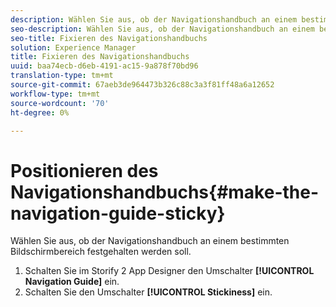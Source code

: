 ```yaml
---
description: Wählen Sie aus, ob der Navigationshandbuch an einem bestimmten Bildschirmbereich festgehalten werden soll.
seo-description: Wählen Sie aus, ob der Navigationshandbuch an einem bestimmten Bildschirmbereich festgehalten werden soll.
seo-title: Fixieren des Navigationshandbuchs
solution: Experience Manager
title: Fixieren des Navigationshandbuchs
uuid: baa74ecb-d6eb-4191-ac15-9a878f70bd96
translation-type: tm+mt
source-git-commit: 67aeb3de964473b326c88c3a3f81ff48a6a12652
workflow-type: tm+mt
source-wordcount: '70'
ht-degree: 0%

---
```



# Positionieren des Navigationshandbuchs{#make-the-navigation-guide-sticky}

Wählen Sie aus, ob der Navigationshandbuch an einem bestimmten Bildschirmbereich festgehalten werden soll.

1. Schalten Sie im Storify 2 App Designer den Umschalter **[!UICONTROL Navigation Guide]** ein.
1. Schalten Sie den Umschalter **[!UICONTROL Stickiness]** ein.

